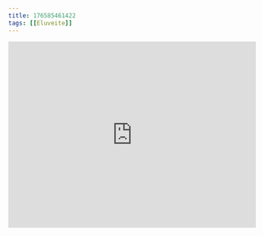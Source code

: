 ```yaml
---
title: 176585461422
tags: [[Eluveite]]
---
```

<iframe allow="accelerometer; autoplay; clipboard-write; encrypted-media; gyroscope; picture-in-picture" allowfullscreen="" frameborder="0" height="375" id="youtube_iframe" src="https://www.youtube.com/embed/CesC86jFt5c?feature=oembed&amp;enablejsapi=1&amp;origin=https://safe.txmblr.com&amp;wmode=opaque" width="500"></iframe>